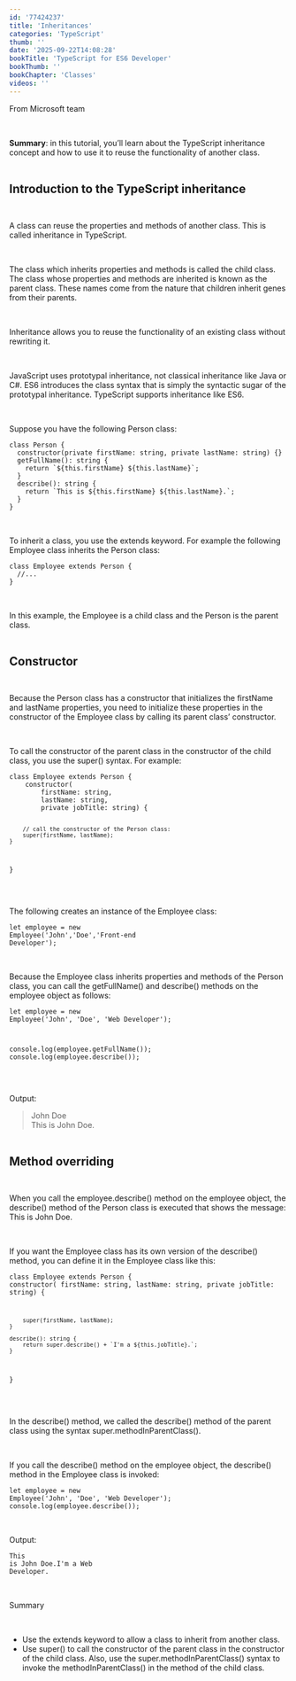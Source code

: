 ```yaml
---
id: '77424237'
title: 'Inheritances'
categories: 'TypeScript'
thumb: ''
date: '2025-09-22T14:08:28'
bookTitle: 'TypeScript for ES6 Developer'
bookThumb: ''
bookChapter: 'Classes'
videos: ''
---
```

<p>From Microsoft team</p><p>&nbsp;</p><p><strong>Summary</strong>: in this tutorial, you’ll learn about the TypeScript inheritance concept and how to use it to reuse the functionality of another class.</p><p>&nbsp;</p><p><span style="font-size:21px;"><strong>Introduction to the TypeScript inheritance</strong></span></p><p>&nbsp;</p><p>A class can reuse the properties and methods of another class. This is called inheritance in TypeScript.</p><p>&nbsp;</p><p>The class which inherits properties and methods is called the child class. The class whose properties and methods are inherited is known as the parent class. These names come from the nature that children inherit genes from their parents.</p><p>&nbsp;</p><p>Inheritance allows you to reuse the functionality of an existing class without rewriting it.</p><p>&nbsp;</p><p>JavaScript uses prototypal inheritance, not classical inheritance like Java or C#. ES6 introduces the class syntax that is simply the syntactic sugar of the prototypal inheritance. TypeScript supports inheritance like ES6.</p><p>&nbsp;</p><p>Suppose you have the following Person class:</p><pre><code class="typescript">class Person {
  constructor(private firstName: string, private lastName: string) {}
  getFullName(): string {
    return `${this.firstName} ${this.lastName}`;
  }
  describe(): string {
    return `This is ${this.firstName} ${this.lastName}.`;
  }
}</code></pre><p>&nbsp;</p><p>To inherit a class, you use the extends keyword. For example the following Employee class inherits the Person class:</p><pre><code class="typescript">class Employee extends Person {
  //...
}</code></pre><p>&nbsp;</p><p>In this example, the Employee is a child class and the Person is the parent class.</p><p>&nbsp;</p><p><span style="font-size:21px;"><strong>Constructor</strong></span></p><p>&nbsp;</p><p>Because the Person class has a constructor that initializes the firstName and lastName properties, you need to initialize these properties in the constructor of the Employee class by calling its parent class’ constructor.</p><p>&nbsp;</p><p>To call the constructor of the parent class in the constructor of the child class, you use the super() syntax. For example:</p><pre><code class="typescript">class Employee extends Person {
    constructor(
        firstName: string,
        lastName: string,
        private jobTitle: string) {
        
        // call the constructor of the Person class:
        super(firstName, lastName);
    }
}</code></pre><p>&nbsp;</p><p>The following creates an instance of the Employee class:</p><pre><code class="typescript">let employee = new Employee('John','Doe','Front-end Developer');</code></pre><p>&nbsp;</p><p>Because the Employee class inherits properties and methods of the Person class, you can call the getFullName() and describe() methods on the employee object as follows:</p><pre><code class="typescript">let employee = new Employee('John', 'Doe', 'Web Developer');

console.log(employee.getFullName());
console.log(employee.describe());</code></pre><p>&nbsp;</p><p>Output:</p><blockquote><p>John Doe<br>This is John Doe.</p></blockquote><p>&nbsp;</p><p><span style="font-size:21px;"><strong>Method overriding</strong></span></p><p>&nbsp;</p><p>When you call the employee.describe() method on the employee object, the describe() method of the Person class is executed that shows the message: This is John Doe.</p><p>&nbsp;</p><p>If you want the Employee class has its own version of the describe() method, you can define it in the Employee class like this:</p><pre><code class="typescript">class Employee extends Person {
    constructor(
        firstName: string,
        lastName: string,
        private jobTitle: string) {

        super(firstName, lastName);
    }

    describe(): string {
        return super.describe() + `I'm a ${this.jobTitle}.`;
    }
}</code></pre><p>&nbsp;</p><p>In the describe() method, we called the describe() method of the parent class using the syntax super.methodInParentClass().</p><p>&nbsp;</p><p>If you call the describe() method on the employee object, the describe() method in the Employee class is invoked:</p><pre><code class="typescript">let employee = new Employee('John', 'Doe', 'Web Developer');
console.log(employee.describe());</code></pre><p>&nbsp;</p><p>Output:</p><pre><code>This is John Doe.I'm a Web Developer.</code></pre><p>&nbsp;</p><p>Summary</p><p>&nbsp;</p><ul><li>Use the extends keyword to allow a class to inherit from another class.</li><li>Use super() to call the constructor of the parent class in the constructor of the child class. Also, use the super.methodInParentClass() syntax to invoke the methodInParentClass() in the method of the child class.</li></ul>